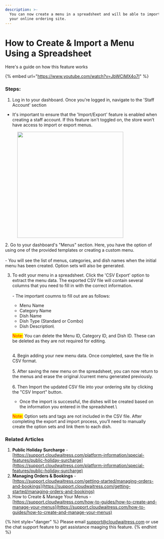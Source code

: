 ```yaml
---
description: >-
  You can now create a menu in a spreadsheet and will be able to import it into
  your online ordering site.
---
```


# How to Create & Import a Menu Using a Spreadsheet

Here's a guide on how this feature works&#x20;

{% embed url="https://www.youtube.com/watch?v=JbWCiMX4o7I" %}

### Steps:

1. Log in to your dashboard. Once you're logged in, navigate to the 'Staff Account' section

* It's important to ensure that the 'Import/Export' feature is enabled when creating a staff account. If this feature isn't toggled on, the store won’t have access to import or export menus.&#x20;

<figure><img src="../.gitbook/assets/Screenshot 2025-02-14 at 1.48.19 PM.png" alt="" width="347"><figcaption></figcaption></figure>

2\.  Go to your dashboard's "Menus" section. Here, you have the option of using one of the provided templates or creating a custom menu.\
\
\- You will see the list of menus, categories, and dish names when the initial menu has been created. Option sets will also be generated.&#x20;

3.  To edit your menu in a spreadsheet. Click the 'CSV Export' option to extract the menu data. The exported CSV file will contain several columns that you need to fill in with the correct information. \
    \
    \- The important coumns to fill out are as follows:

    * Menu Name
    * Category Name
    * Dish Name
    * Dish Type (Standard or Combo)
    * Dish Description\


    <mark style="color:red;">Note:</mark>  You can delete the Menu ID, Category ID, and Dish ID. These can be deleted as they are not required for editing.

    \
    4\. Begin adding your new menu data. Once completed, save the file in CSV format. \
    \
    5\. After saving the new menu on the spreadsheet, you can now return to the menus and erase the original /current menu generated previously. \
    \
    6\. Then Import  the updated CSV file into your ordering site by clicking the "CSV Import" button.

    * Once the import is successful, the dishes will be created based on the information you entered in the spreadsheet.\


    <mark style="color:red;">Note:</mark> Option sets and tags are not included in the CSV file. After completing the export and import process, you’ll need to manually create the option sets and link them to each dish.



### Related Articles

1. **Public Holiday Surcharge** - [https://support.cloudwaitress.com/platform-information/special-features/public-holiday-surcharge](https://support.cloudwaitress.com/platform-information/special-features/public-holiday-surcharge)
2. **Managing Orders & Bookings** - [https://support.cloudwaitress.com/getting-started/managing-orders-and-bookings](https://support.cloudwaitress.com/getting-started/managing-orders-and-bookings)
3. How to Create & Manage Your Menus - [https://support.cloudwaitress.com/how-to-guides/how-to-create-and-manage-your-menus](https://support.cloudwaitress.com/how-to-guides/how-to-create-and-manage-your-menus)





{% hint style="danger" %}
Please email [support@cloudwaitress.com](mailto:support@cloudwaitress.com) or use the chat support feature to get assistance maaging this feature.
{% endhint %}
